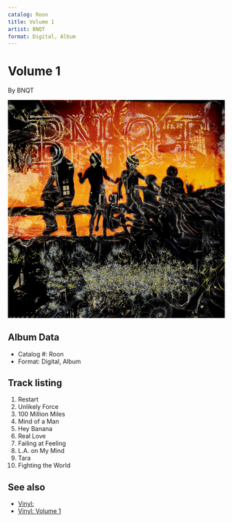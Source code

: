 ```yaml
---
catalog: Roon
title: Volume 1
artist: BNQT
format: Digital, Album
---
```


# Volume 1

By BNQT

![](../../assets/albumcovers/BNQT-Volume_1.png)

## Album Data

- Catalog #: Roon
- Format: Digital, Album


## Track listing


1. Restart
2. Unlikely Force
3. 100 Million Miles
4. Mind of a Man
5. Hey Banana
6. Real Love
7. Failing at Feeling
8. L.A. on My Mind
9. Tara
10. Fighting the World


## See also

- [Vinyl: ](../../Vinyl/BNQT/BNQT.md)
- [Vinyl: Volume 1](../../Vinyl/BNQT/Volume_1.md)
